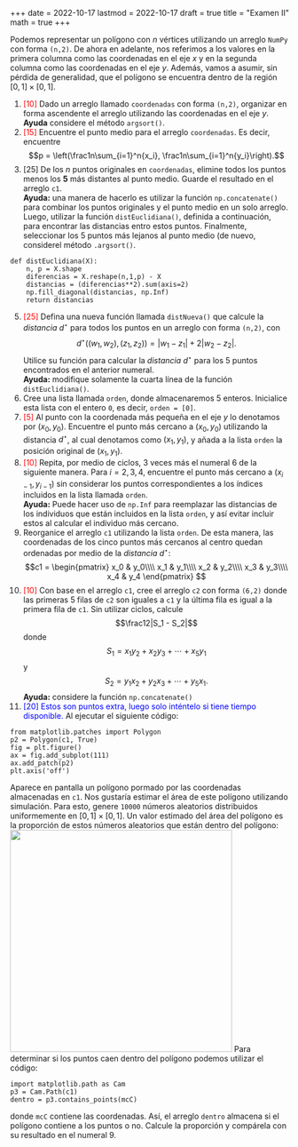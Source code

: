 +++
date      = 2022-10-17
lastmod   = 2022-10-17
draft     = true
title     = "Examen II"
math      = true
+++

Podemos representar un polígono con $n$ vértices utilizando un arreglo `NumPy` con forma `(n,2)`. De ahora en adelante, nos referimos a los valores en la primera columna como las coordenadas en el eje $x$ y en la segunda columna como las coordenadas en el eje $y$. Además, vamos a asumir, sin pérdida de generalidad, que el polígono se encuentra dentro de la región $[0,1]\times[0,1]$.


1. <font color="red">[10]</font> Dado un arreglo llamado `coordenadas` con forma `(n,2)`, organizar en forma ascendente el arreglo utilizando las coordenadas en el eje $y$. <br> **Ayuda** considere el método `argsort()`.
2. <font color="red">[15]</font> Encuentre el punto medio para el arreglo `coordenadas`. Es decir, encuentre $$p = \left(\frac1n\sum_{i=1}^n{x_i}, \frac1n\sum_{i=1}^n{y_i}\right).$$
3. [25] De los $n$ puntos originales en `coordenadas`, elimine todos los puntos menos los **5** más distantes al punto medio. Guarde el resultado en el arreglo `c1`. <br> **Ayuda:** una manera de hacerlo es utilizar la función `np.concatenate()` para combinar los puntos originales y el punto medio en un solo arreglo. Luego, utilizar la función `distEuclidiana()`, definida a continuación, para encontrar las distancias entro estos puntos. Finalmente, seleccionar los 5 puntos más lejanos al punto medio (de nuevo, considerel método `.argsort()`. 
```{python}
def distEuclidiana(X):
    n, p = X.shape
    diferencias = X.reshape(n,1,p) - X
    distancias = (diferencias**2).sum(axis=2)
    np.fill_diagonal(distancias, np.Inf)
    return distancias
``` 
5. <font color="red">[25]</font> Defina una nueva función llamada `distNueva()` que calcule la *distancia* $d^{\star}$ para todos los puntos en un arreglo con forma `(n,2)`, con $$d^{\star}( (w_1,w_2) , (z_1,z_2)) = |w_1-z_1| + 2|w_2-z_2|.$$ Utilice su función para calcular la *distancia* $d^{\star}$ para los 5 puntos encontrados en el anterior numeral. <br> **Ayuda:** modifique solamente la cuarta línea de la función `distEuclidiana()`.
6. Cree una lista llamada `orden`, donde almacenaremos $5$ enteros. Inicialice esta lista con el entero `0`, es decir, `orden = [0]`.
7. <font color="red">[5]</font> Al punto con la coordenada más pequeña en el eje $y$ lo denotamos por $(x_0,y_0)$.  Encuentre el punto más cercano a $(x_0,y_0)$ utilizando la distancia $d^{\star}$, al cual denotamos como $(x_1,y_1)$, y añada a la lista `orden` la posición original de $(x_1,y_1)$. 
8. <font color="red">[10]</font> Repita, por medio de ciclos, 3 veces más el numeral 6 de la siguiente manera. Para $i = 2, 3, 4$, encuentre el punto más cercano a $(x_{i-1},y_{i-1})$ sin considerar los puntos correspondientes a los índices incluidos en la lista llamada `orden`. <br> **Ayuda:** Puede hacer uso de `np.Inf` para reemplazar las distancias de los individuos que están incluidos en la lista `orden`, y así evitar incluir estos al calcular el individuo más cercano.
9. Reorganice el arreglo `c1` utilizando la lista `orden`. De esta manera, las coordenadas de los cinco puntos más cercanos al centro quedan ordenadas por medio de la *distancia* $d^{\star}$: <br> $$c1 = 
\begin{pmatrix}
x_0 & y_0\\\\
x_1 & y_1\\\\
x_2 & y_2\\\\
x_3 & y_3\\\\
x_4 & y_4 
\end{pmatrix}
$$
9. <font color="red">[10]</font> Con base en el arreglo `c1`, cree el arreglo `c2` con forma `(6,2)` donde las primeras 5 filas de `c2` son iguales a `c1` y la última fila es igual a la primera fila de `c1`. Sin utilizar ciclos, calcule $$\frac12|S_1 - S_2|$$ donde $$S_1 = x_1y_2 + x_2y_3 + \cdots+ x_5y_1$$ y $$S_2 = y_1x_2 + y_2x_3 + \cdots + y_5x_1.$$ **Ayuda:** considere la función `np.concatenate()`
10. <font color="blue">[20] Estos son puntos extra, luego solo inténtelo si tiene tiempo disponible.</font>  Al ejecutar el siguiente código:
```{python}
from matplotlib.patches import Polygon
p2 = Polygon(c1, True)
fig = plt.figure()
ax = fig.add_subplot(111)
ax.add_patch(p2)
plt.axis('off')
```
Aparece en pantalla un polígono pormado por las coordenadas almacenadas en `c1`.  Nos gustaría estimar el área de este polígono utilizando simulación. Para esto, genere `10000` números aleatorios distribuidos uniformemente en $[0,1]\times[0,1]$. Un valor estimado del área del polígono es la proporción de estos números aleatorios que están dentro del polígono: <br> <img src="https://alexrojas.netlify.app/media/Prog/P1.png" width="400"/> Para determinar si los puntos caen dentro del polígono podemos utilizar el código:
```{pythpn}
import matplotlib.path as Cam
p3 = Cam.Path(c1)
dentro = p3.contains_points(mcC)
```
donde `mcC` contiene las coordenadas. Así, el arreglo `dentro` almacena si el polígono contiene a los puntos o no. Calcule la proporción y compárela con su resultado en el numeral 9.

